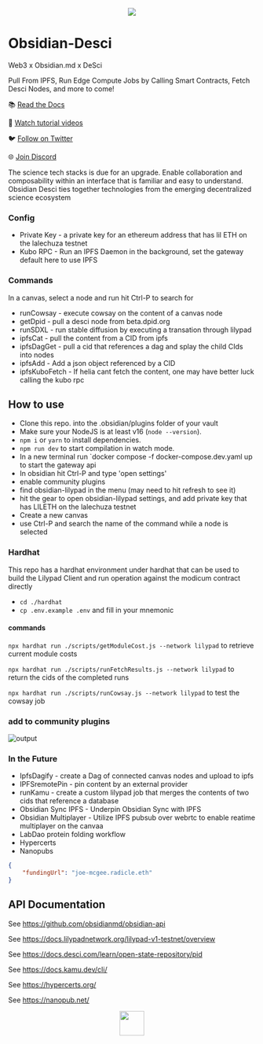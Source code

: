 <p align="center">
<img src="https://obsidian-desci.github.io/Docs/img/obsidian-desci-md-banner.png" />
</p>

# Obsidian-Desci


Web3 x Obsidian.md x DeSci

Pull From IPFS, Run Edge Compute Jobs by Calling Smart Contracts, Fetch Desci Nodes, and more to come!

📚 [Read the Docs](https://obsidian-desci.github.io/Docs/)

🎥 [Watch tutorial videos](https://www.youtube.com/@Obsidian-Desci-fs7uw)

🐦 [Follow on Twitter](https://twitter.com/Obsidian_Desci)

🌐 [Join Discord](https://discord.gg/3sFAbjF5uH)

The science tech stacks is due for an upgrade.  Enable collaboration and composability within an interface that is familiar and easy to understand.  Obsidian Desci ties together technologies from the emerging decentralized science ecosystem

### Config
- Private Key - a private key for an ethereum address that has lil ETH on the lalechuza testnet
- Kubo RPC - Run an IPFS Daemon in the background, set the gateway default here to use IPFS

### Commands
In a canvas, select a node and run hit Ctrl-P to search for
- runCowsay - execute cowsay on the content of a canvas node
- getDpid - pull a desci node from beta.dpid.org
- runSDXL - run stable diffusion by executing a transation through lilypad
- ipfsCat - pull the content from a CID from ipfs
- ipfsDagGet - pull a cid that references a dag and splay the child CIds into nodes
- ipfsAdd - Add a json object referenced by a CID
- ipfsKuboFetch - If helia cant fetch the content, one may have better luck calling the kubo rpc

## How to use

- Clone this repo. into the .obsidian/plugins folder of your vault
- Make sure your NodeJS is at least v16 (`node --version`).
- `npm i` or `yarn` to install dependencies.
- `npm run dev` to start compilation in watch mode.
- In a new terminal run `docker compose -f docker-compose.dev.yaml up to start the gateway api
- In obsidian hit Ctrl-P and type 'open settings'
- enable community plugins
- find obsidian-lilypad in the menu (may need to hit refresh to see it)
- hit the gear to open obsidian-lilypad settings, and add private key that has LILETH on the lalechuza testnet
- Create a new canvas
- use Ctrl-P and search the name of the command while a node is selected

### Hardhat

This repo has a hardhat environment under hardhat that can be used to build the Lilypad Client and run operation against the modicum contract directly

- `cd ./hardhat`
- `cp .env.example .env` and fill in your mnemonic

#### commands
`npx hardhat run ./scripts/getModuleCost.js --network lilypad` to retrieve current module costs

`npx hardhat run ./scripts/runFetchResults.js --network lilypad` to return the cids of the completed runs

`npx hardhat run ./scripts/runCowsay.js --network lilypad` to test the cowsay job



### add to community plugins
![output](https://github.com/Obsidian-Desci/Obsidian-Desci)

### In the Future
- IpfsDagify - create a Dag of connected canvas nodes and upload to ipfs
- IPFSremotePin - pin content by an external provider
- runKamu - create a custom lilypad job that merges the contents of two cids that reference a database
- Obsidian Sync IPFS - Underpin Obsidian Sync with IPFS
- Obsidian Multiplayer - Utilize IPFS pubsub over webrtc to enable reatime multiplayer on the canvaa
- LabDao protein folding workflow
- Hypercerts
- Nanopubs


```json
{
    "fundingUrl": "joe-mcgee.radicle.eth"
}
```

## API Documentation

See https://github.com/obsidianmd/obsidian-api

See https://docs.lilypadnetwork.org/lilypad-v1-testnet/overview

See https://docs.desci.com/learn/open-state-repository/pid

See https://docs.kamu.dev/cli/

See https://hypercerts.org/

See https://nanopub.net/


<p align="center">
<img src="https://obsidian-desci.github.io/Docs/img/obsidian-desci-logo.png" height="50px" />
</p>